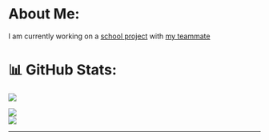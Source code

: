 # About Me:
I am currently working on a [school project](https://github.com/IlanOu/Jeu_2d_tracking) with [my teammate](https://github.com/Kibishi47)


# 📊 GitHub Stats:

[![](https://visitcount.itsvg.in/api?id=ilanou&icon=0&color=6)](https://visitcount.itsvg.in)

![](https://github-readme-streak-stats.herokuapp.com/?user=ilanou&theme=react&hide_border=false)</br>
![](https://github-readme-stats.vercel.app/api/top-langs/?username=ilanou&theme=react&hide_border=false&include_all_commits=false&count_private=false&layout=compact)

---
